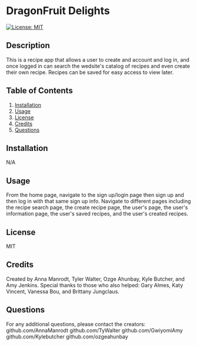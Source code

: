 
   # DragonFruit Delights
   [![License: MIT](https://img.shields.io/badge/License-MIT-yellow.svg)](https://opensource.org/licenses/MIT)

   ## Description
   
   This is a recipe app that allows a user to create and account and log in, and once logged in can search the wedsite's catalog of recipes and even create their own recipe. Recipes can be saved for easy access to view later. 
   
   ## Table of Contents 
   
   1. [Installation](#installation)
   2. [Usage](#usage)
   3. [License](#license)
   4. [Credits](#credits)
   5. [Questions](#questions)
   
   ## Installation
   
   N/A
   
   ## Usage
   
   From the home page, navigate to the sign up/login page then sign up and then log in with that same sign up info. Navigate to different pages including the recipe search page, the create recipe page, the user's page, the user's information page, the user's saved recipes, and the user's created recipes.
   
   ## License
   
   MIT

   ## Credits

   Created by Anna Manrodt, Tyler Walter, Ozge Ahunbay, Kyle Butcher, and Amy Jenkins. Special thanks to those who also helped: Gary Almes, Katy Vincent, Vanessa Bou, and Brittany Jungclaus.

   ## Questions

   For any additional questions, please contact the creators:
   github.com/AnnaManrodt
   github.com/TyWalter
   github.com/GwiyomiAmy
   github.com/Kylebutcher
   github.com/ozgeahunbay

   
   